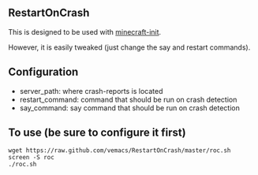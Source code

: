 RestartOnCrash
--------------

This is designed to be used with [minecraft-init](https://github.com/Ahtenus/minecraft-init).

However, it is easily tweaked (just change the say and restart commands).

Configuration
-------------

* server_path: where crash-reports is located
* restart_command: command that should be run on crash detection
* say_command: say command that should be run on crash detection

To use (be sure to configure it first)
--------------------------------------

    wget https://raw.github.com/vemacs/RestartOnCrash/master/roc.sh
    screen -S roc
    ./roc.sh
